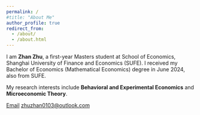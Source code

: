 ```yaml
---
permalink: /
#title: "About Me"
author_profile: true
redirect_from: 
  - /about/
  - /about.html
---
```


I am **Zhan Zhu**, a first-year Masters student at School of Economics, Shanghai University of Finance and Economics (SUFE). I received my Bachelor of Economics (Mathematical Economics) degree in June 2024, also from SUFE. 


My research interests include **Behavioral and Experimental Economics** and **Microeconomic Theory**.

[Email](mailto:zhuzhan0103@outlook.com) zhuzhan0103@outlook.com

